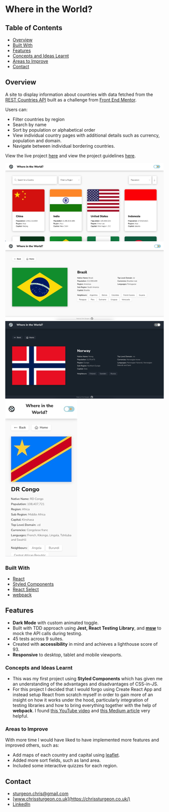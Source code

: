 # Where in the World?

## Table of Contents

- [Overview](#overview)
- [Built With](#built-with)
- [Features](#features)
- [Concepts and Ideas Learnt](#concepts-and-ideas-learnt)
- [Areas to Improve](#areas-to-improve)
- [Contact](#contact)

## Overview

A site to display information about countries with data fetched from the [REST Countries API](https://restcountries.com/) built as a challenge from [Front End Mentor](https://www.frontendmentor.io/).

Users can:

- Filter countries by region
- Search by name
- Sort by population or alphabetical order
- View individual country pages with additional details such as currency, population and domain.
- Navigate between individual bordering countries.

View the live project [here](https://chrissturgeon.github.io/REST-Country-App/#/all) and view the project guidelines [here](https://www.frontendmentor.io/challenges/rest-countries-api-with-color-theme-switcher-5cacc469fec04111f7b848ca).

![Home Page in Light Mode](/imgs/home-light.jpg 'Home Page in Light Mode')
![Detail Page in Light Mode](/imgs/detail-light.jpg 'Detail Page in Light Mode')
![Detail Page in Dark Mode](/imgs/detail-dark.jpg 'Detail Page in Light Mode')
![Detail Page in Mobile View](/imgs/mobile-detail-light.jpg 'Detail Page in Mobile View')

### Built With

- [React](https://react.dev/)
- [Styled Components](https://styled-components.com/)
- [React Select](https://react-select.com/home)
- [webpack](https://webpack.js.org/)

## Features

- **Dark Mode** with custom animated toggle.
- Built with TDD approach using **Jest, React Testing Library**, and **[msw](https://mswjs.io/docs/getting-started/integrate)** to mock the API calls during testing.
- 45 tests across 9 suites.
- Created with **accessibility** in mind and achieves a lighthouse score of 93.
- **Responsive** to desktop, tablet and mobile viewports.

### Concepts and Ideas Learnt

- This was my first project using **Styled Components** which has given me an understanding of the advantages and disadvantages of CSS-in-JS.
- For this project I decided that I would forgo using Create React App and instead setup React from scratch myself in order to gain more of an insight on how it works under the hood, particularly integration of testing libraries and how to bring everything together with the help of **webpack**. I found [this YouTube video](https://www.youtube.com/watch?v=h3LpsM42s5o) and [this Medium article](https://www.youtube.com/watch?v=h3LpsM42s5o) very helpful.

### Areas to Improve

With more time I would have liked to have implemented more features and improved others, such as:

- Add maps of each country and capital using [leaflet](https://leafletjs.com/).
- Added more sort fields, such as land area.
- Included some interactive quizzes for each region.

## Contact

- sturgeon.chris@gmail.com
- [www.chrissturgeon.co.uk](https://chrissturgeon.co.uk/)
- [LinkedIn](https://www.linkedin.com/in/chris-sturgeon-36a74254/)
